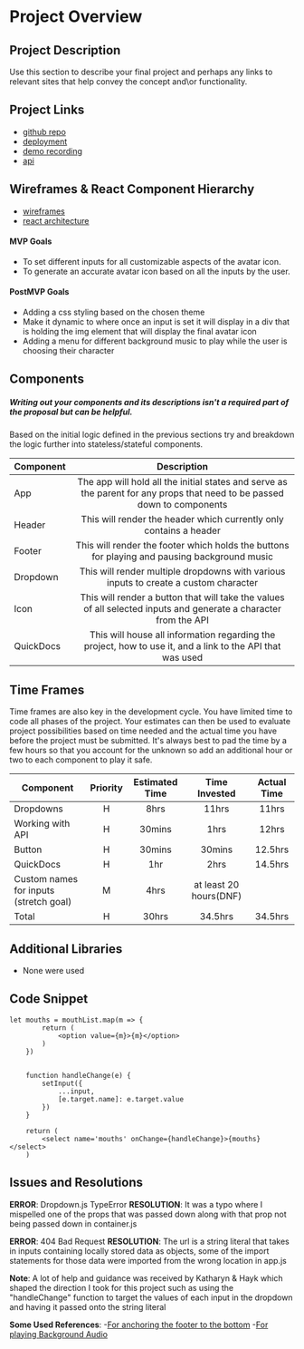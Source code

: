 # Project Overview


## Project Description

Use this section to describe your final project and perhaps any links to relevant sites that help convey the concept and\or functionality.

## Project Links

- [github repo](https://github.com/Bibhor2000/Project-2)
- [deployment](https://character-creator-indol.vercel.app/QuickDocs)
- [demo recording](https://youtu.be/UXk1FEPxNmw)
- [api](https://avatars.dicebear.com/styles/pixel-art)

## Wireframes & React Component Hierarchy

- [wireframes](https://media.git.generalassemb.ly/user/45902/files/421189b5-7cdd-4291-ac6e-449e22b33355)
- [react architecture](https://media.git.generalassemb.ly/user/45902/files/9a175dba-283b-4873-9387-76f6b6b24317)


#### MVP Goals
- To set different inputs for all customizable aspects of the avatar icon.
- To generate an accurate avatar icon based on all the inputs by the user.


#### PostMVP Goals

- Adding a css styling based on the chosen theme
- Make it dynamic to where once an input is set it will display in a div that is holding the img element that will display the final avatar icon
- Adding a menu for different background music to play while the user is choosing their character

## Components
##### Writing out your components and its descriptions isn't a required part of the proposal but can be helpful.

Based on the initial logic defined in the previous sections try and breakdown the logic further into stateless/stateful components. 

| Component | Description | 
| --- | :---: |  
| App | The app will hold all the initial states and serve as the parent for any props that need to be passed down to components | 
| Header | This will render the header which currently only contains a header | 
| Footer | This will render the footer which holds the buttons for playing and pausing background music | 
| Dropdown | This will render multiple dropdowns with various inputs to create a custom character |
| Icon | This will render a button that will take the values of all selected inputs and generate a character from the API |
| QuickDocs | This will house all information regarding the project, how to use it, and a link to the API that was used |

## Time Frames

Time frames are also key in the development cycle.  You have limited time to code all phases of the project.  Your estimates can then be used to evaluate project possibilities based on time needed and the actual time you have before the project must be submitted. It's always best to pad the time by a few hours so that you account for the unknown so add an additional hour or two to each component to play it safe. 

| Component | Priority | Estimated Time | Time Invested | Actual Time |
| --- | :---: |  :---: | :---: | :---: |
| Dropdowns | H | 8hrs| 11hrs | 11hrs |
| Working with API | H | 30mins | 1hrs | 12hrs |
| Button | H | 30mins | 30mins | 12.5hrs | 
| QuickDocs | H | 1hr | 2hrs | 14.5hrs
| Custom names for inputs (stretch goal) | M | 4hrs | at least 20 hours(DNF) | 
| Total | H | 30hrs| 34.5hrs | 34.5hrs |

## Additional Libraries
- None were used
## Code Snippet

```
let mouths = mouthList.map(m => {
        return (
            <option value={m}>{m}</option>
        )
    })
    

    function handleChange(e) {
        setInput({
            ...input,
            [e.target.name]: e.target.value
        })
    }

	return (
		<select name='mouths' onChange={handleChange}>{mouths}</select>
	)
```

## Issues and Resolutions
**ERROR**: Dropdown.js TypeError
**RESOLUTION**: It was a typo where I mispelled one of the props that was passed down along with that prop not being passed down in container.js

**ERROR**: 404 Bad Request
**RESOLUTION**: The url is a string literal that takes in inputs containing locally stored data as objects, some of the import statements for those data were imported from the wrong location in app.js

**Note**: A lot of help and guidance was received by Katharyn & Hayk which shaped the direction I took for this project such as using the "handleChange" function to target the values of each input in the dropdown and having it passed onto the string literal

**Some Used References**: 
-[For anchoring the footer to the bottom](https://www.geeksforgeeks.org/how-to-create-footer-to-stay-at-the-bottom-of-a-web-page/)
-[For playing Background Audio](https://stackoverflow.com/questions/54114171/how-to-play-an-mp3-once-onclick-in-react)